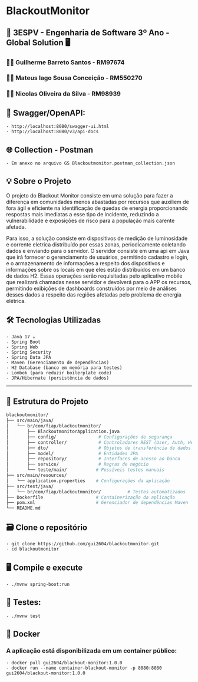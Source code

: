 # BlackoutMonitor

## 🚀 3ESPV - Engenharia de Software 3º Ano - Global Solution 🖥️
### 🧑‍💻 Guilherme Barreto Santos - RM97674
### 🧑‍💻 Mateus Iago Sousa Conceição - RM550270
### 🧑‍💻 Nicolas Oliveira da Silva - RM98939 


## 📄 Swagger/OpenAPI:
	- http://localhost:8080/swagger-ui.html
	- http://localhost:8080/v3/api-docs


## 🌐 Collection - Postman
	- Em anexo no arquivo GS Blackoutmonitor.postman_collection.json


## 💡 Sobre o Projeto
O projeto do Blackout Monitor consiste em uma solução para fazer a diferença em comunidades menos abastadas por recursos que auxiliem de fora ágil e eficiente na identificação de quedas de energia proporcionando respostas mais imediatas a esse tipo de incidente, reduzindo a vulnerabilidade e exposições de risco para a população mais carente afetada.
	
Para isso, a solução consiste em dispositivos de medição de luminosidade e corrente eletrica distribuído por essas zonas, periodicamente coletando dados e enviando para o servidor. O servidor consiste em uma api em Java que irá fornecer o gerenciamento de usuários, permitindo cadastro e login, e o armazenamento de informações a respeito dos dispositivos e informações sobre os locais em que eles estão distribuídos em um banco de dados H2. Essas operações serão requisitadas pelo aplicativo mobile que realizará chamadas nesse servidor e devolverá para o APP os recursos, permitindo exibições de dashboards construídos por meio de análises desses dados a respeito das regiões afetadas pelo problema de energia elétrica. 
	

## 🛠️ Tecnologias Utilizadas

	- Java 17 ☕
	- Spring Boot
 	- Spring Web
 	- Spring Security
 	- Spring Data JPA
	- Maven (Gerenciamento de dependências)
	- H2 Database (banco em memória para testes)
	- Lombok (para reduzir boilerplate code)
	- JPA/Hibernate (persistência de dados)

---


## 📁 Estrutura do Projeto

```bash
blackoutmonitor/
├── src/main/java/
│   └── br/com/fiap/blackoutmonitor/
│       ├── BlackoutmonitorApplication.java
│       ├── config/                # Configurações de segurança
│       ├── controller/            # Controladores REST (User, Auth, Healthcheck)
│       ├── dto/                   # Objetos de transferência de dados (Login, Reset de senha)
│       ├── model/                 # Entidades JPA
│       ├── repository/            # Interfaces de acesso ao banco
│       ├── service/               # Regras de negócio
│       └── teste/main/           # Possíveis testes manuais
├── src/main/resources/
│   └── application.properties    # Configurações da aplicação
├── src/test/java/
│   └── br/com/fiap/blackoutmonitor/          # Testes automatizados
├── Dockerfile                    # Containerização da aplicação
├── pom.xml                       # Gerenciador de dependências Maven
└── README.md
```

## 🗃️ Clone o repositório
	- git clone https://github.com/gui2604/blackoutmonitor.git
	- cd blackoutmonitor


## 🖥️ Compile e execute
	- ./mvnw spring-boot:run


## 🧪 Testes:
	- ./mvnw test


## 🐳 Docker
### A aplicação está disponibilizada em um container público:
	- docker pull gui2604/blackout-monitor:1.0.0
	- docker run --name container-blackout-monitor -p 8080:8080 gui2604/blackout-monitor:1.0.0
